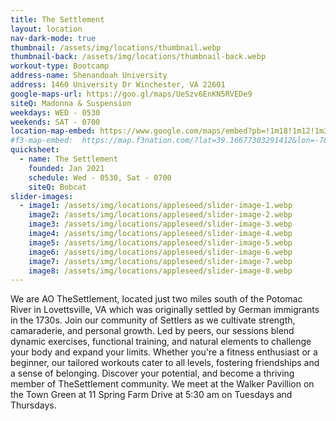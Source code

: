 ```yaml
---
title: The Settlement
layout: location
nav-dark-mode: true
thumbnail: /assets/img/locations/thumbnail.webp
thumbnail-back: /assets/img/locations/thumbnail-back.webp
workout-type: Bootcamp
address-name: Shenandoah University
address: 1460 University Dr Winchester, VA 22601
google-maps-url: https://goo.gl/maps/UeSzv6EnKN5RVEDe9
siteQ: Madonna & Suspension
weekdays: WED - 0530
weekends: SAT - 0700
location-map-embed: https://www.google.com/maps/embed?pb=!1m18!1m12!1m3!1d3093.354139608164!2d-78.16100338464172!3d39.16666917952993!2m3!1f0!2f0!3f0!3m2!1i1024!2i768!4f13.1!3m3!1m2!1s0x89b5eefe7c24a7a7%3A0xa401ba518b03c5b0!2sShenandoah%20University!5e0!3m2!1sen!2sus!4v1686844914676!5m2!1sen!2sus
#f3-map-embed:  https://map.f3nation.com/?lat=39.16677303291412&lon=-78.15840661175892&zoom=16
quicksheet:
  - name: The Settlement
    founded: Jan 2021
    schedule: Wed - 0530, Sat - 0700
    siteQ: Bobcat
slider-images:
  - image1: /assets/img/locations/appleseed/slider-image-1.webp
    image2: /assets/img/locations/appleseed/slider-image-2.webp
    image3: /assets/img/locations/appleseed/slider-image-3.webp
    image4: /assets/img/locations/appleseed/slider-image-4.webp
    image5: /assets/img/locations/appleseed/slider-image-5.webp
    image6: /assets/img/locations/appleseed/slider-image-6.webp
    image7: /assets/img/locations/appleseed/slider-image-7.webp
    image8: /assets/img/locations/appleseed/slider-image-8.webp
---
```



We are AO TheSettlement, located just two miles south of the Potomac River in Lovettsville, VA which was originally settled by German immigrants in the 1730s.  Join our community of Settlers  as we cultivate strength, camaraderie, and personal growth. Led by peers, our sessions blend dynamic exercises, functional training, and natural elements to challenge your body and expand your limits. Whether you're a fitness enthusiast or a beginner, our tailored workouts cater to all levels, fostering friendships and a sense of belonging. Discover your potential, and become a thriving member of TheSettlement community. We meet at the Walker Pavillion on the Town Green at 11 Spring Farm Drive at 5:30 am on Tuesdays and Thursdays.